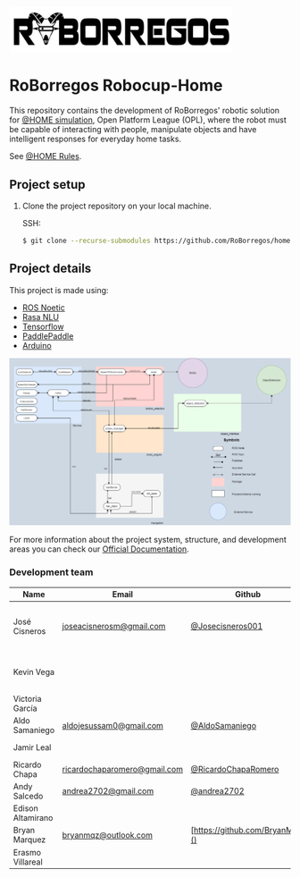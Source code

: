 <img src="readme_resources/roborregos_logo.png" width="400" ><img> 

# RoBorregos Robocup-Home
This repository contains the development of RoBorregos' robotic solution for [@HOME simulation](https://sites.google.com/view/robocup-athome-sim/competition-at-iros2022?authuser=0), Open Platform League (OPL), where the robot must be capable of interacting with people, manipulate objects and have intelligent responses for everyday home tasks.

See [@HOME Rules](https://drive.google.com/file/d/1Jor8UZXW6xFtBZmMvmZmJlUWtryMW7rQ/view).

## Project setup

1. Clone the project repository on your local machine.

   SSH:

   ```bash
   $ git clone --recurse-submodules https://github.com/RoBorregos/home-simulation.git
   ```

## Project details

This project is made using:
- [ROS Noetic](https://www.ros.org/)
- [Rasa NLU](https://rasa.com/)
- [Tensorflow](https://www.tensorflow.org/learn)
- [PaddlePaddle](https://github.com/paddlepaddle/paddle)
- [Arduino](https://www.arduino.cc/)

<img src="readme_resources/SystemDesignv3_gray.png" width="1500" ><img>

For more information about the project system, structure, and development areas you can check our [Official Documentation](https://github.com/RoBorregos/Robocup-Home/wiki).

### Development team

| Name                    | Email                                                               | Github                                                       | Role      |
| ----------------------- | ------------------------------------------------------------------- | ------------------------------------------------------------ | --------- |
| José Cisneros | [joseacisnerosm@gmail.com](mailto:joseacisnerosm@gmail.com) | [@Josecisneros001](https://github.com/Josecisneros001) | PM Software, Integration & Object Manipulation |
| Kevin Vega | [](mailto:) | []() | PM Software, Integration & Speech |
| Victoria García | [](mailto:) | []() | Speech |
| Aldo Samaniego | [aldojesussam0@gmail.com](mailto:aldojesussam0@gmail.com) | [@AldoSamaniego](https://github.com/AldoSamaniego) | Object Detection |
| Jamir Leal | [](mailto:) | []() | Computer Vision |
| Ricardo Chapa | [ricardochaparomero@gmail.com](mailto:ricardochaparomero@gmail.com) | [@RicardoChapaRomero](https://github.com/RicardoChapaRomero) | Human Recognition |
| Andy Salcedo | [andrea2702@gmail.com](mailto:andrea2702@gmail.com) | [@andrea2702](https://github.com/andrea2702) | Navigation |
| Edison Altamirano | [](mailto:) | []() | Navigation |
| Bryan Marquez | [bryanmqz@outlook.com](mailto:) | [https://github.com/BryanMqz]() | Navigation |
| Erasmo Villareal | [](mailto:) | []() | Object Manipulation |
